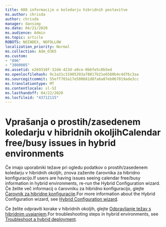 ```yaml
---
title: 608 informacije o koledarju hibridnih postavitve
ms.author: chrisda
author: chrisda
manager: dansimp
ms.date: 04/21/2020
ms.audience: Admin
ms.topic: article
ROBOTS: NOINDEX, NOFOLLOW
localization_priority: Normal
ms.collection: Adm_O365
ms.custom:
- "896"
- "3800005"
ms.assetid: e269310f-32d4-423d-a9ce-0b6fe5c8b5ed
ms.openlocfilehash: 9c2a31c31905393a78817b21e6580b4c4d76c3aa
ms.sourcegitcommit: 55eff703a17e500681d8fa6a87eb067019ade3cc
ms.translationtype: MT
ms.contentlocale: sl-SI
ms.lasthandoff: 04/22/2020
ms.locfileid: "43712115"
---
```

# <a name="calendar-freebusy-issues-in-hybrid-environments"></a><span data-ttu-id="81f4a-102">Vprašanja o prostih/zasedenem koledarju v hibridnih okoljih</span><span class="sxs-lookup"><span data-stu-id="81f4a-102">Calendar free/busy issues in hybrid environments</span></span>

<span data-ttu-id="81f4a-103">Če imajo uporabniki težave pri ogledu podatkov o prostih/zasedenem koledarju v hibridnih okoljih, znova zaženite čarovnika za hibridno konfiguracijo.</span><span class="sxs-lookup"><span data-stu-id="81f4a-103">If users are having issues seeing calendar free/busy information in hybrid environments, re-run the Hybrid Configuration wizard.</span></span> <span data-ttu-id="81f4a-104">Če želite več informacij o čarovniku za hibridno konfiguracijo, glejte [Čarovnik za hibridne konfiguracije](https://go.microsoft.com/fwlink/p/?linkid=528149).</span><span class="sxs-lookup"><span data-stu-id="81f4a-104">For more information about the Hybrid Configuration wizard, see [Hybrid Configuration wizard](https://go.microsoft.com/fwlink/p/?linkid=528149).</span></span>

<span data-ttu-id="81f4a-105">Če želite odpraviti korake v hibridnih okoljih, glejte [Odpravljanje težav s hibridnim uvajanjem](https://technet.microsoft.com/library/jj659053.aspx).</span><span class="sxs-lookup"><span data-stu-id="81f4a-105">For troubleshooting steps in hybrid environments, see [Troubleshoot a hybrid deployment](https://technet.microsoft.com/library/jj659053.aspx).</span></span>
